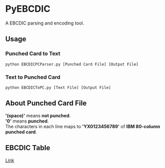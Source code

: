 # PyEBCDIC
A EBCDIC parsing and encoding tool.<br>

## Usage
### Punched Card to Text
```shell
python EBCDICPCParser.py [Punched Card File] [Output File]
```
### Text to Punched Card
```shell
python EBCDICToPC.py [Text File] [Output File]
```

## About Punched Card File
**'(space)'** means **not punched**.<br>
**'0'** means **punched**.<br>
The characters in each line maps to **'YX0123456789'** of **IBM 80-column punched card**.

## EBCDIC Table
[Link](http://www.quadibloc.com/comp/cardint.htm)
